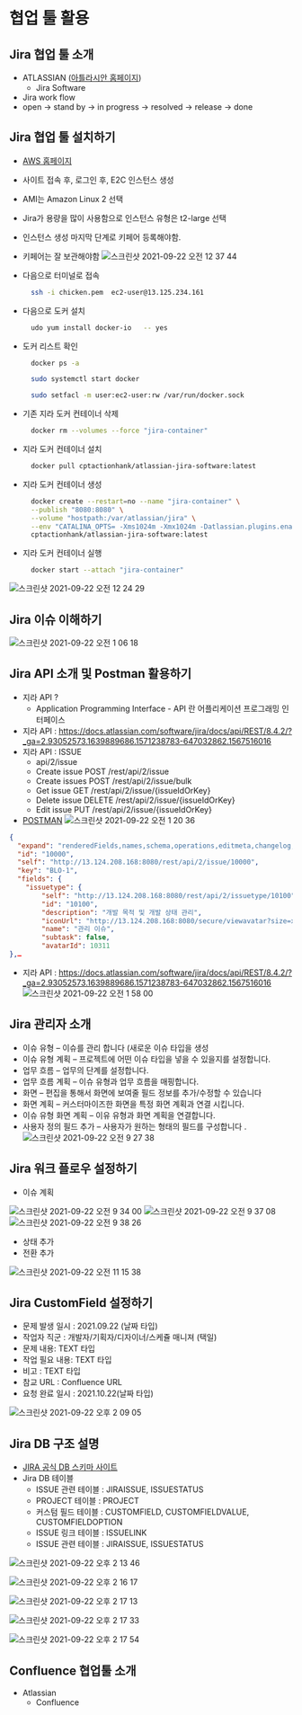# 협업 툴 활용

## Jira 협업 툴 소개

- ATLASSIAN ([아틀라시안 홈페이지](https://www.atlassian.com/))
  - Jira Software
- Jira work flow
- open -> stand by -> in progress -> resolved -> release -> done

## Jira 협업 툴 설치하기

- [AWS 홈페이지](https://aws.amazon.com/ko/)
- 사이트 접속 후, 로그인 후, E2C 인스턴스 생성
- AMI는 Amazon Linux 2 선택
- Jira가 용량을 많이 사용함으로 인스턴스 유형은 t2-large 선택
- 인스턴스 생성 마지막 단계로 키페어 등록해야함.
- 키페어는 잘 보관해야함
  ![스크린샷 2021-09-22 오전 12 37 44](https://user-images.githubusercontent.com/18282470/134202060-04322169-4afc-4597-989b-439cf4e1a29a.png)
- 다음으로 터미널로 접속
  ```bash
    ssh -i chicken.pem  ec2-user@13.125.234.161
  ```
- 다음으로 도커 설치
  ```bash
    udo yum install docker-io   -- yes
  ```
- 도커 리스트 확인

  ```bash
    docker ps -a

    sudo systemctl start docker

    sudo setfacl -m user:ec2-user:rw /var/run/docker.sock
  ```

- 기존 지라 도커 컨테이너 삭제
  ```bash
    docker rm --volumes --force "jira-container"
  ```
- 지라 도커 컨테이너 설치
  ```bash
    docker pull cptactionhank/atlassian-jira-software:latest
  ```
- 지라 도커 컨테이너 생성
  ```bash
    docker create --restart=no --name "jira-container" \
    --publish "8080:8080" \
    --volume "hostpath:/var/atlassian/jira" \
    --env "CATALINA_OPTS= -Xms1024m -Xmx1024m -Datlassian.plugins.enable.wait=300" \
    cptactionhank/atlassian-jira-software:latest
  ```
- 지라 도커 컨테이너 실행
  ```bash
    docker start --attach "jira-container"
  ```

![스크린샷 2021-09-22 오전 12 24 29](https://user-images.githubusercontent.com/18282470/134202090-b8297c6b-fe2d-4a73-b0fc-04597139ade9.png)

## Jira 이슈 이해하기
![스크린샷 2021-09-22 오전 1 06 18](https://user-images.githubusercontent.com/18282470/134206715-873e470b-e93c-4ec7-846e-145d3f405e1c.png)

## Jira API 소개 및 Postman 활용하기
- 지라 API ?
  * Application Programming Interface  - API 란 어플리케이션 프로그래밍 인터페이스
- 지라 API : https://docs.atlassian.com/software/jira/docs/api/REST/8.4.2/?_ga=2.93052573.1639889686.1571238783-647032862.1567516016
- 지라 API : ISSUE
  * api/2/issue 
  * Create issue		POST /rest/api/2/issue
  * Create issues		POST /rest/api/2/issue/bulk
  * Get issue		GET /rest/api/2/issue/{issueIdOrKey}
  * Delete issue		DELETE /rest/api/2/issue/{issueIdOrKey}
  * Edit issue		PUT /rest/api/2/issue/{issueIdOrKey}
- [POSTMAN](https://www.getpostman.com/)
![스크린샷 2021-09-22 오전 1 20 36](https://user-images.githubusercontent.com/18282470/134208817-85f8fdf2-d8ab-47a8-bb01-bc69c61e4286.png)
``` json
{
  "expand": "renderedFields,names,schema,operations,editmeta,changelog,versionedRepresentations",
  "id": "10000",
  "self": "http://13.124.208.168:8080/rest/api/2/issue/10000",
  "key": "BLO-1",
  "fields": {
    "issuetype": {
        "self": "http://13.124.208.168:8080/rest/api/2/issuetype/10100",
        "id": "10100", 
        "description": "개발 목적 및 개발 상태 관리",
        "iconUrl": "http://13.124.208.168:8080/secure/viewavatar?size=xsmall&avatarId=10311&avatarType=issuetype",
        "name": "관리 이슈",
        "subtask": false,
        "avatarId": 10311
},…
```
- 지라 API : https://docs.atlassian.com/software/jira/docs/api/REST/8.4.2/?_ga=2.93052573.1639889686.1571238783-647032862.1567516016
![스크린샷 2021-09-22 오전 1 58 00](https://user-images.githubusercontent.com/18282470/134214701-064e30da-8bad-4c45-b2c5-c9d929ef32dc.png)

## Jira 관리자 소개
- 이슈 유형 – 이슈를 관리 합니다 (새로운 이슈 타입을 생성
- 이슈 유형 계획 – 프로젝트에 어떤 이슈 타입을 넣을 수 있을지를 설정합니다. 
- 업무 흐름 – 업무의 단계를 설정합니다. 
- 업무 흐름 계획 – 이슈 유형과 업무 흐름을 매핑합니다.
- 화면 – 편집을 통해서 화면에 보여줄 필드 정보를 추가/수정할 수 있습니다
- 화면 계획 – 커스터마이즈한 화면을 특정 화면 계획과 연결 시킵니다.
- 이슈 유형 화면 계획 – 이유 유형과 화면 계획을 연결합니다. 
- 사용자 정의 필드 추가 – 사용자가 원하는 형태의 필드를 구성합니다 . 
![스크린샷 2021-09-22 오전 9 27 38](https://user-images.githubusercontent.com/18282470/134264960-63650bf7-d76b-4cd1-b1ce-60540eadc64d.png)

## Jira 워크 플로우 설정하기
- 이슈 계획
 
 ![스크린샷 2021-09-22 오전 9 34 00](https://user-images.githubusercontent.com/18282470/134265234-b7927356-7ec5-4ff8-9671-869316422c83.png)
 ![스크린샷 2021-09-22 오전 9 37 08](https://user-images.githubusercontent.com/18282470/134265456-2c23c897-13dc-4efe-ae99-87e4557ac1a1.png)
 ![스크린샷 2021-09-22 오전 9 38 26](https://user-images.githubusercontent.com/18282470/134265540-50b9f56b-294d-42a0-bb57-8cfa3372b47b.png)
 
- 상태 추가
- 전환 추가

![스크린샷 2021-09-22 오전 11 15 38](https://user-images.githubusercontent.com/18282470/134273177-d967c66c-89c8-424e-aa5d-a319c5c378dc.png)

## Jira CustomField 설정하기
- 문제 발생 일시 : 2021.09.22 (날짜 타입)
- 작업자 직군 : 개발자/기획자/디자이너/스케쥴 매니져 (택일)
- 문제 내용: TEXT 타입
- 작업 필요 내용: TEXT 타입
- 비고 : TEXT 타입
- 참교 URL : Confluence URL
- 요청 완료 일시 : 2021.10.22(날짜 타입) 

![스크린샷 2021-09-22 오후 2 09 05](https://user-images.githubusercontent.com/18282470/134286663-9508a14e-edb3-48db-9fd2-aadadec2bc51.png)

## Jira DB 구조 설명
- [JIRA 공식 DB 스키마 사이트](https://developer.atlassian.com/server/jira/platform/attachments/jira-7-9-2-database-schema.pdf)
- Jira DB 테이블
  * ISSUE 관련 테이블 : JIRAISSUE, ISSUESTATUS
  * PROJECT 테이블 : PROJECT
  * 커스텀 필드 테이블 : CUSTOMFIELD, CUSTOMFIELDVALUE, CUSTOMFIELDOPTION
  * ISSUE 링크 테이블 : ISSUELINK
  * ISSUE 관련 테이블 : JIRAISSUE, ISSUESTATUS

![스크린샷 2021-09-22 오후 2 13 46](https://user-images.githubusercontent.com/18282470/134286989-651cd161-0949-448b-88e1-2beecfa67924.png)

![스크린샷 2021-09-22 오후 2 16 17](https://user-images.githubusercontent.com/18282470/134287172-0ac5c305-baa2-4533-98d0-6649571a7956.png)

![스크린샷 2021-09-22 오후 2 17 13](https://user-images.githubusercontent.com/18282470/134287243-5d3b9072-a834-40ce-acd3-73bfae0c5a6c.png)

![스크린샷 2021-09-22 오후 2 17 33](https://user-images.githubusercontent.com/18282470/134287266-cc1453ec-b42e-47c2-a4f3-d2841cabd999.png)

![스크린샷 2021-09-22 오후 2 17 54](https://user-images.githubusercontent.com/18282470/134287324-d3b1b6b8-4b6e-45b7-a069-bf078f55f8e2.png)

## Confluence 협업툴 소개
- Atlassian
  * Confluence
